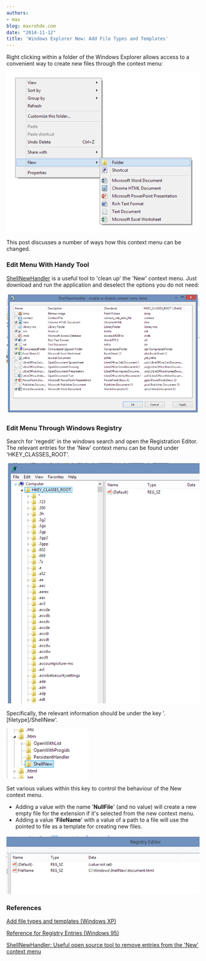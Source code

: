 ```yaml
---
authors:
- max
blog: maxrohde.com
date: "2014-11-12"
title: 'Windows Explorer New: Add File Types and Templates'
---
```


Right clicking within a folder of the Windows Explorer allows access to a convenient way to create new files through the context menu:

![](images/111214_2117_windowsexpl1.png)

This post discusses a number of ways how this context menu can be changed.

### Edit Menu With Handy Tool

[ShellNewHandler](http://sourceforge.net/projects/shellnewhandler/) is a useful tool to 'clean up' the 'New' context menu. Just download and run the application and deselect the options you do not need:

![](images/111214_2117_windowsexpl2.png)

### Edit Menu Through Windows Registry

Search for 'regedit' in the windows search and open the Registration Editor. The relevant entries for the 'New' context menu can be found under 'HKEY_CLASSES_ROOT'.

![](images/111214_2117_windowsexpl3.png)

Specifically, the relevant information should be under the key '.\[filetype\]/ShellNew'.

![](images/111214_2117_windowsexpl4.png)

Set various values within this key to control the behaviour of the New context menu.

- Adding a value with the name '**NullFile**' (and no value) will create a new empty file for the extension if it's selected from the new context menu.
- Adding a value '**FileName**' with a value of a path to a file will use the pointed to file as a template for creating new files.

![](images/111214_2117_windowsexpl5.png)

### References

[Add file types and templates (Windows XP)](http://www.techrepublic.com/article/techrepublic-tutorial-add-file-types-to-windows-new-command-menu/)

[Reference for Registry Entries (Windows 95)](http://mc-computing.com/WinExplorer/WinExplorerRegistry_ShellNew.htm)

[ShellNewHandler: Useful open source tool to remove entries from the 'New' context menu](http://sourceforge.net/projects/shellnewhandler/)